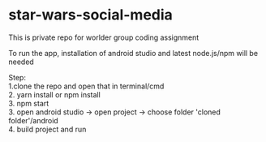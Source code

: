 # star-wars-social-media
This is private repo for worlder group coding assignment

To run the app, installation of android studio and latest node.js/npm will be needed

Step:  
1.clone the repo and open that in terminal/cmd  
2. yarn install or npm install  
3. npm start  
3. open android studio -> open project -> choose folder 'cloned folder'/android  
4. build project and run  

